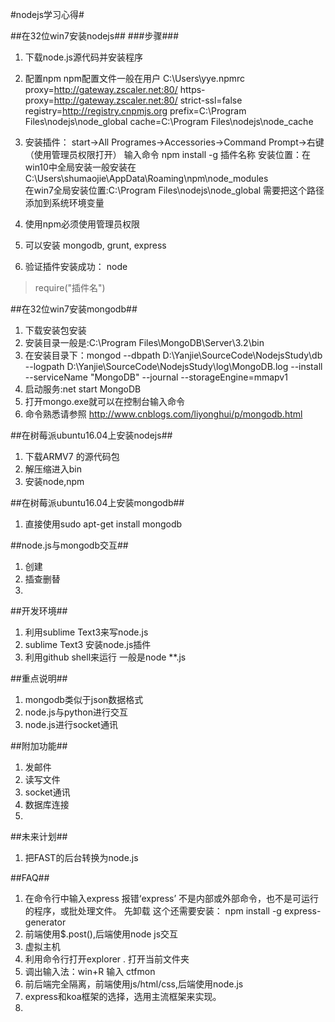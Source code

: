#nodejs学习心得#

##在32位win7安装nodejs##
###步骤###
1. 下载node.js源代码并安装程序
2. 配置npm npm配置文件一般在用户 C:\Users\yye\.npmrc
proxy=http://gateway.zscaler.net:80/
https-proxy=http://gateway.zscaler.net:80/
strict-ssl=false
registry=http://registry.cnpmjs.org
prefix=C:\Program Files\nodejs\node_global
cache=C:\Program Files\nodejs\node_cache

3. 安装插件： start->All Programes->Accessories->Command Prompt->右键（使用管理员权限打开）
  输入命令 npm install -g 插件名称 安装位置：在win10中全局安装一般安装在C:\Users\shumaojie\AppData\Roaming\npm\node_modules\
  在win7全局安装位置:C:\Program Files\nodejs\node_global
  需要把这个路径添加到系统环境变量
4. 使用npm必须使用管理员权限
5. 可以安装 mongodb, grunt, express
6. 验证插件安装成功： 
node 
>require("插件名")



##在32位win7安装mongodb##
1. 下载安装包安装
2. 安装目录一般是:C:\Program Files\MongoDB\Server\3.2\bin
3. 在安装目录下：mongod --dbpath D:\Yanjie\SourceCode\NodejsStudy\db  --logpath D:\Yanjie\SourceCode\NodejsStudy\log\MongoDB.log --install --serviceName "MongoDB" --journal --storageEngine=mmapv1
4. 启动服务:net start MongoDB
5. 打开mongo.exe就可以在控制台输入命令
6. 命令熟悉请参照 http://www.cnblogs.com/liyonghui/p/mongodb.html


##在树莓派ubuntu16.04上安装nodejs##
1. 下载ARMV7 的源代码包
2.  解压缩进入bin
3.  安装node,npm

##在树莓派ubuntu16.04上安装mongodb##
1. 直接使用sudo  apt-get  install  mongodb

##node.js与mongodb交互##
1. 创建 
2. 插查删替 
3.

##开发环境##
1. 利用sublime Text3来写node.js
2. sublime Text3 安装node.js插件
3. 利用github shell来运行 一般是node **.js

##重点说明##
1. mongodb类似于json数据格式
2. node.js与python进行交互
3. node.js进行socket通讯



##附加功能##
1.  发邮件
2.  读写文件
3.  socket通讯
4.  数据库连接
5.  

##未来计划##
1. 把FAST的后台转换为node.js

##FAQ##
1. 在命令行中输入express 报错‘express’ 不是内部或外部命令，也不是可运行的程序，或批处理文件。
   先卸载
   这个还需要安装： npm  install -g express-generator
2. 前端使用$.post(),后端使用node js交互
3. 虚拟主机
4. 利用命令行打开explorer . 打开当前文件夹
5. 调出输入法：win+R 输入 ctfmon
6. 前后端完全隔离，前端使用js/html/css,后端使用node.js
7. express和koa框架的选择，选用主流框架来实现。
8. 











